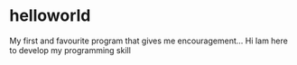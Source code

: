 # helloworld
My first and favourite program that gives me encouragement...
Hi Iam here to develop my programming skill
